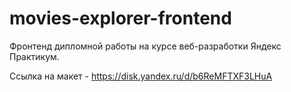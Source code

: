 # movies-explorer-frontend

Фронтенд дипломной работы на курсе веб-разработки Яндекс Практикум.

Ссылка на макет - https://disk.yandex.ru/d/b6ReMFTXF3LHuA